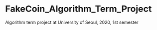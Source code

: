 # FakeCoin_Algorithm_Term_Project
Algorithm term project at University of Seoul, 2020, 1st semester
